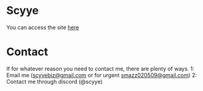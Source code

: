 # Scyye
You can access the site [here](https://scyye.github.io)

# Contact
If for whatever reason you need to contact me, there are plenty of ways.
1: Email me (scyyebiz@gmail.com or for urgent smazz020509@gmail.com)
2: Contact me through discord (@scyye)
